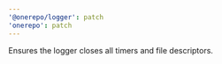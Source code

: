 ```yaml
---
'@onerepo/logger': patch
'onerepo': patch
---
```


Ensures the logger closes all timers and file descriptors.
